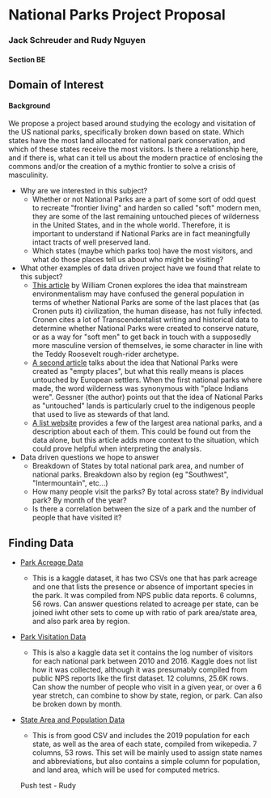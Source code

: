 # National Parks Project Proposal

### Jack Schreuder and Rudy Nguyen

#### Section BE

## Domain of Interest

#### Background

We propose a project based around studying the ecology and visitation of the US national parks, specifically broken down based on state. Which states have the most land allocated for national park conservation, and which of these states receive the most visitors. Is there a relationship here, and if there is, what can it tell us about the modern practice of enclosing the commons and/or the creation of a mythic frontier to solve a crisis of masculinity.
- Why are we interested in this subject?
  - Whether or not National Parks are a part of some sort of odd quest to recreate "frontier living" and harden so called "soft" modern men, they are some of the last remaining untouched pieces of wilderness in the United States, and in the whole world. Therefore, it is important to understand if National Parks are in fact meaningfully intact tracts of well preserved land.
  - Which states (maybe which parks too) have the most visitors, and what do those places tell us about who might be visiting?
- What other examples of data driven project have we found that relate to this subject?
  - [This article](https://www.williamcronon.net/writing/Trouble_with_Wilderness_Main.html) by William Cronen explores the idea that mainstream environmentalism may have confused the general population in terms of whether National Parks are some of the last places that (as Cronen puts it) civilization, the human disease, has not fully infected. Cronen cites a lot of Transcendentalist writing and historical data to determine whether National Parks were created to conserve nature, or as a way for "soft men" to get back in touch with a supposedly more masculine version of themselves, ie some character in line with the Teddy Roosevelt rough-rider archetype.
  - [A second article](https://www.outsideonline.com/culture/books-media/leave-it-as-it-is-david-gessner-book-excerpt/) talks about the idea that National Parks were created as "empty places", but what this really means is places untouched by European settlers. When the first national parks where made, the word wilderness was synonymous with "place Indians were". Gessner (the author) points out that the idea of National Parks as "untouched" lands is particularly cruel to the indigenous people that used to live as stewards of that land.
  - [A list website](https://www.nationalparks.org/connect/blog/size-largest-national-parks-will-blow-your-mind) provides a few of the largest area national parks, and a description about each of them. This could be found out from the data alone, but this article adds more context to the situation, which could prove helpful when interpreting the analysis.
- Data driven questions we hope to answer
  - Breakdown of States by total national park area, and number of national parks. Breakdown also by region (eg "Southwest", "Intermountain", etc...)
  - How many people visit the parks? By total across state? By individual park? By month of the year?
  - Is there a correlation between the size of a park and the number of people that have visited it?

## Finding Data

- [Park Acreage Data](https://www.kaggle.com/datasets/nationalparkservice/park-biodiversity)
  - This is a kaggle dataset, it has two CSVs one that has park acreage and one that lists the presence or absence of important species in the park. It was compiled from NPS public data reports. 6 columns, 56 rows. Can answer questions related to acreage per state, can be joined iwht other sets to come up with ratio of park area/state area, and also park area by region.
- [Park Visitation Data](https://www.kaggle.com/datasets/karthickveerakumar/national-park)
  - This is also a kaggle data set it contains the log number of visitors for each national park between 2010 and 2016. Kaggle does not list how it was collected, although it was presumably compiled from public NPS reports like the first dataset. 12 columns, 25.6K rows. Can show the number of people who visit in a given year, or over a 6 year stretch, can combine to show by state, region, or park. Can also be broken down by month.
- [State Area and Population Data](http://goodcsv.com/geography/us-states-territories/)
  - This is from good CSV and includes the 2019 population for each state, as well as the area of each state, compiled from wikepedia. 7 columns, 53 rows. This set will be mainly used to assign state names and abbreviations, but also contains a simple column for population, and land area, which will be used for computed metrics.  
  
  Push test - Rudy


